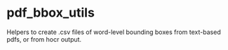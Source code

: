 # pdf_bbox_utils
Helpers to create .csv files of word-level bounding boxes from text-based pdfs, or from hocr output.
